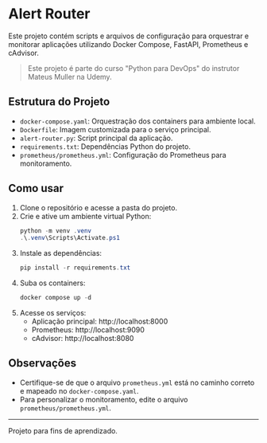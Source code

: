 # Alert Router

Este projeto contém scripts e arquivos de configuração para orquestrar e monitorar aplicações utilizando Docker Compose, FastAPI, Prometheus e cAdvisor.

> Este projeto é parte do curso "Python para DevOps" do instrutor Mateus Muller na Udemy.

## Estrutura do Projeto

- `docker-compose.yaml`: Orquestração dos containers para ambiente local.
- `Dockerfile`: Imagem customizada para o serviço principal.
- `alert-router.py`: Script principal da aplicação.
- `requirements.txt`: Dependências Python do projeto.
- `prometheus/prometheus.yml`: Configuração do Prometheus para monitoramento.

## Como usar

1. Clone o repositório e acesse a pasta do projeto.
2. Crie e ative um ambiente virtual Python:
   ```powershell
   python -m venv .venv
   .\.venv\Scripts\Activate.ps1
   ```
3. Instale as dependências:
   ```powershell
   pip install -r requirements.txt
   ```
4. Suba os containers:
   ```powershell
   docker compose up -d
   ```
5. Acesse os serviços:
   - Aplicação principal: http://localhost:8000
   - Prometheus: http://localhost:9090
   - cAdvisor: http://localhost:8080

## Observações
- Certifique-se de que o arquivo `prometheus.yml` está no caminho correto e mapeado no `docker-compose.yaml`.
- Para personalizar o monitoramento, edite o arquivo `prometheus/prometheus.yml`.

---

Projeto para fins de aprendizado.
